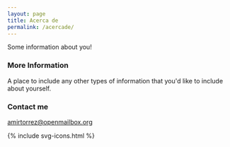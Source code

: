 ```yaml
---
layout: page
title: Acerca de
permalink: /acercade/
---
```


Some information about you!

### More Information
A place to include any other types of information that you'd like to include about yourself.

### Contact me
[amirtorrez@openmailbox.org](mailto:amirtorrez@openmailbox.org)

<div class="wrapper-footer">
    <div class="container">
        <footer class="footer">
          {% include svg-icons.html %}
        </footer>
    </div>
</div>

